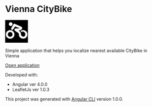 # Vienna CityBike

[![logo](src/assets/img/citybike_logo.jpg "Vienna CityBike")](https://tomekz.github.io/viennaBike)

Simple application that helps you localize nearest available CityBike in Vienna

[Open application](https://tomekz.github.io/viennaBike "viennaBike")

Developed with:
* Angular ver 4.0.0
* LeafletJs ver 1.0.3

This project was generated with [Angular CLI](https://github.com/angular/angular-cli) version 1.0.0.


